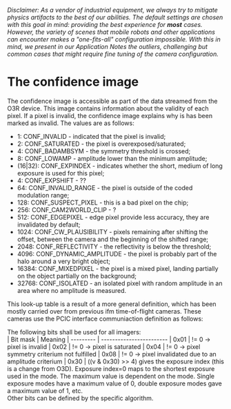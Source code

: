 *Disclaimer: As a vendor of industrial equipment, we always try to mitigate physics artifacts to the best of our abilities. The default settings are chosen with this goal in mind: providing the best experience for **most** cases. However, the variety of scenes that mobile robots and other applications can encounter makes a "one-fits-all" configuration impossible. With this in mind, we present in our Application Notes the outliers, challenging but common cases that might require fine tuning of the camera configuration.*

# The confidence image 

The confidence image is accessible as part of the data streamed from the O3R device. This image contains information about the validity of each pixel. If a pixel is invalid, the confidence image explains why is has been marked as invalid. The values are as follows:

- 1: CONF_INVALID - indicated that the pixel is invalid;
- 2: CONF_SATURATED - the pixel is overexposed/saturated;
- 4: CONF_BADAMBSYM - the symmetry threshold is crossed;
- 8: CONF_LOWAMP - amplitude lower than the minimum amplitude;
- (16|32): CONF_EXPINDEX - indicates whether the short, medium of long exposure is used for this pixel;
- 4: CONF_EXPSHIFT - ??                         
- 64: CONF_INVALID_RANGE - the pixel is outside of the coded modulation range;
- 128: CONF_SUSPECT_PIXEL - this is a bad pixel on the chip;
- 256: CONF_CAM2WORLD_CLIP - ?
- 512: CONF_EDGEPIXEL - edge pixel provide less accuracy, they are invalidated by default;
- 1024: CONF_CW_PLAUSIBILITY - pixels remaining after shifting the offset, between the camera and the beginning of the shifted range;
- 2048: CONF_REFLECTIVITY - the reflectivity is below the threshold;
- 4096: CONF_DYNAMIC_AMPLITUDE - the pixel is probably part of the halo around a very bright object;
- 16384: CONF_MIXEDPIXEL - the pixel is a mixed pixel, landing partially on the object partially on the background;
- 32768: CONF_ISOLATED - an isolated pixel with random amplitude in an area where no amplitude is measured.

This look-up table is a result of a more general definition, which has been mostly carried over from previous ifm time-of-flight cameras. These cameras use the PCIC interface communiaction definition as follows:  

The following bits shall be used for all imagers:  
| Bit mask	| Meaning
| --------- | ------------------------
| 0x01	    | != 0 -> pixel is invalid
| 0x02	    | != 0 -> pixel is saturated
| 0x04	    | != 0 -> pixel symmetry criterium not fulfilled
| 0x08	    | != 0 -> pixel invalidated due to an amplitude criterium
| 0x30	    | ((v & 0x30) >> 4) gives the exposure index (this is a change from O3D). 
Exposure index=0 maps to the shortest exposure used in the mode. The maximum value is dependent on the mode. Single exposure modes have a maximum value of 0, double exposure modes gave a maximum value of 1, etc.  
Other bits can be defined by the specific algorithm.
